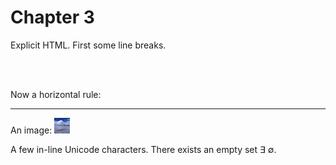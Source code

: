# Chapter 3

Explicit HTML.  First some line breaks.

<br/>
<br/>

Now a horizontal rule:

<hr/>

An image: <img src="images/something.png"/>

A few in-line Unicode characters. There exists an empty set ∃ ∅.
